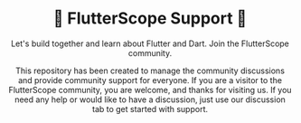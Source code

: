 <h1 align="center">💙 FlutterScope Support 💙</h1>

<p align="center">Let's build together and learn about Flutter and Dart. Join the FlutterScope community.</p>

<p align="center">
This repository has been created to manage the community discussions and provide community support for everyone. If you are a visitor to the FlutterScope community, you are welcome, and thanks for visiting us. If you need any help or would like to have a discussion, just use our discussion tab to get started with support.
</p>
